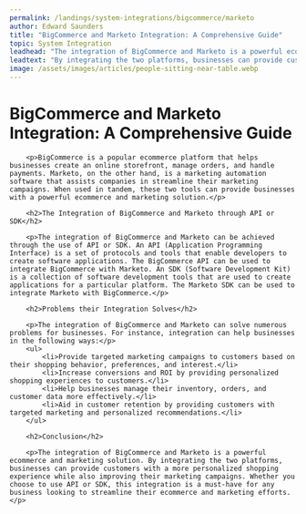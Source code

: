 ```yaml
---
permalink: /landings/system-integrations/bigcommerce/marketo
author: Edward Saunders
title: "BigCommerce and Marketo Integration: A Comprehensive Guide"
topic: System Integration
leadhead: "The integration of BigCommerce and Marketo is a powerful ecommerce and marketing solution"
leadtext: "By integrating the two platforms, businesses can provide customers with a more personalized shopping experience while also improving their marketing campaigns. Whether you choose to use API or SDK, this integration is a must-have for any business looking to streamline their ecommerce and marketing efforts."
image: /assets/images/articles/people-sitting-near-table.webp
---
```

<div class="arttext">        <h1>BigCommerce and Marketo Integration: A Comprehensive Guide</h1>
        
        <p>BigCommerce is a popular ecommerce platform that helps businesses create an online storefront, manage orders, and handle payments. Marketo, on the other hand, is a marketing automation software that assists companies in streamline their marketing campaigns. When used in tandem, these two tools can provide businesses with a powerful ecommerce and marketing solution.</p>
        
        <h2>The Integration of BigCommerce and Marketo through API or SDK</h2>
        
        <p>The integration of BigCommerce and Marketo can be achieved through the use of API or SDK. An API (Application Programming Interface) is a set of protocols and tools that enable developers to create software applications. The BigCommerce API can be used to integrate BigCommerce with Marketo. An SDK (Software Development Kit) is a collection of software development tools that are used to create applications for a particular platform. The Marketo SDK can be used to integrate Marketo with BigCommerce.</p>
        
        <h2>Problems their Integration Solves</h2>
        
        <p>The integration of BigCommerce and Marketo can solve numerous problems for businesses. For instance, integration can help businesses in the following ways:</p>
        <ul>
            <li>Provide targeted marketing campaigns to customers based on their shopping behavior, preferences, and interest.</li>
            <li>Increase conversions and ROI by providing personalized shopping experiences to customers.</li>
            <li>Help businesses manage their inventory, orders, and customer data more effectively.</li>
            <li>Aid in customer retention by providing customers with targeted marketing and personalized recommendations.</li>
        </ul>
        
        <h2>Conclusion</h2>
        
        <p>The integration of BigCommerce and Marketo is a powerful ecommerce and marketing solution. By integrating the two platforms, businesses can provide customers with a more personalized shopping experience while also improving their marketing campaigns. Whether you choose to use API or SDK, this integration is a must-have for any business looking to streamline their ecommerce and marketing efforts.</p>
</div>